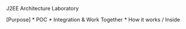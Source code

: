 J2EE Architecture Laboratory

[Purpose]
    * POC
    * Integration & Work Together
    * How it works / Inside

